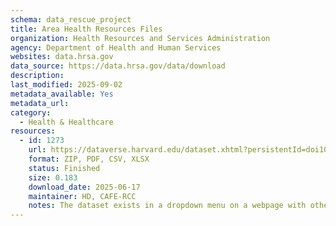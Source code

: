 ```yaml
---
schema: data_rescue_project 
title: Area Health Resources Files
organization: Health Resources and Services Administration
agency: Department of Health and Human Services
websites: data.hrsa.gov
data_source: https://data.hrsa.gov/data/download
description: 
last_modified: 2025-09-02
metadata_available: Yes
metadata_url: 
category:
  - Health & Healthcare 
resources:
  - id: 1273
    url: https://dataverse.harvard.edu/dataset.xhtml?persistentId=doi10.7910/DVN/MWNGDP
    format: ZIP, PDF, CSV, XLSX
    status: Finished
    size: 0.183
    download_date: 2025-06-17
    maintainer: HD, CAFE-RCC
    notes: The dataset exists in a dropdown menu on a webpage with other datasets. Suggest printing PDF of the full page for context, but uploading each section seperately.
---
```

